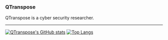 <!--
### Hi there 👋


**QTranspose/QTranspose** is a ✨ _special_ ✨ repository because its `README.md` (this file) appears on your GitHub profile.

Here are some ideas to get you started:

- 🔭 I’m currently working on ...
- 🌱 I’m currently learning ...
- 👯 I’m looking to collaborate on ...
- 🤔 I’m looking for help with ...
- 💬 Ask me about ...
- 📫 How to reach me: ...
- 😄 Pronouns: ...
- ⚡ Fun fact: ...
-->

### QTranspose
QTranspose is a cyber security researcher.

---
[![QTranspose's GitHub stats](https://github-readme-stats.vercel.app/api?username=qtranspose&show_icons=true&theme=tokyonight)](https://github.com/QTranspose/QTranspose)
[![Top Langs](https://github-readme-stats.vercel.app/api/top-langs/?username=qtranspose&theme=tokyonight)](https://github.com/QTranspose/QTranspose)
